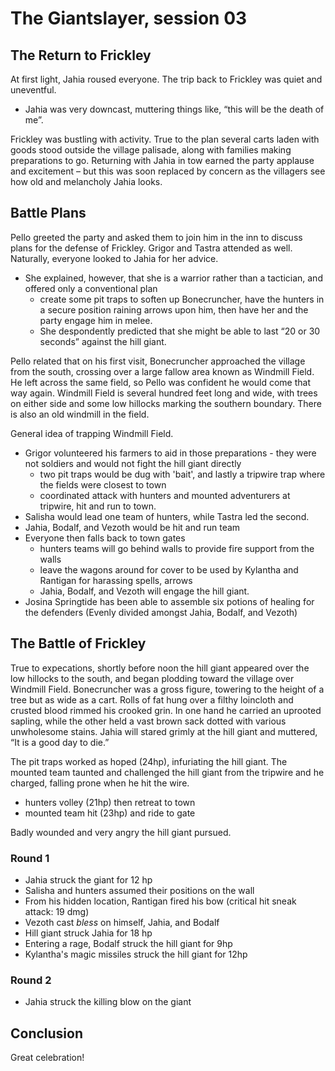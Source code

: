 # The Giantslayer, session 03

## The Return to Frickley

At first light, Jahia roused everyone. The trip back to Frickley was quiet and uneventful. 

- Jahia was very downcast, muttering things like, “this will be the death of me”.Frickley was bustling with activity. True to the plan several carts laden with goods  stood outside the village palisade, along with families making preparations to go.
Returning with Jahia in tow earned the party applause and excitement – but this was soon replaced by concern as the villagers see how old and melancholy Jahia looks.

## Battle PlansPello greeted the party and asked them to join him in the inn to discuss plans for the defense of Frickley. Grigor and Tastra attended as well. Naturally, everyone looked to Jahia for her advice. 

- She explained, however, that she is a warrior rather than a tactician, and offered only a conventional plan
	- create some pit traps to soften up Bonecruncher, have the hunters in a secure position raining arrows upon him, then have her and the party engage him in melee.
	- She despondently predicted that she might be able to last “20 or 30 seconds” against the hill giant.

Pello related that on his first visit, Bonecruncher approached the village from the south, crossing over a large fallow area known as Windmill Field. He left across the same field, so Pello was confident he would come that way again. Windmill Field is several hundred feet long and wide, with trees on either side and some low hillocks marking the southern boundary. There is also an old windmill in the field.

General idea of trapping Windmill Field.

- Grigor volunteered his farmers to aid in those preparations - they were not soldiers and would not fight the hill giant directly
	- two pit traps would be dug with 'bait', and lastly a tripwire trap where the fields were closest to town
	- coordinated attack with hunters and mounted adventurers at tripwire, hit and run to town.
- Salisha would lead one team of hunters, while Tastra led the second.
- Jahia, Bodalf, and Vezoth would be hit and run team
- Everyone then falls back to town gates
	- hunters teams will go behind walls to provide fire support from the walls
	- leave the wagons around for cover to be used by Kylantha and Rantigan for harassing spells, arrows
	- Jahia, Bodalf, and Vezoth will engage the hill giant.
- Josina Springtide has been able to assemble six potions of healing for the defenders (Evenly divided amongst Jahia, Bodalf, and Vezoth)

## The Battle of Frickley

True to expecations, shortly before noon the hill giant appeared over the low hillocks to the south, and began plodding toward the village over Windmill Field. Bonecruncher was a gross figure, towering to the height of a tree but as wide as a cart. Rolls of fat hung over a filthy loincloth and crusted blood rimmed his crooked grin. In one hand he carried an uprooted sapling, while the other held a vast brown sack dotted with various unwholesome stains. Jahia will stared grimly at the hill giant and muttered, “It is a good day to die.”The pit traps worked as hoped (24hp), infuriating the hill giant. The mounted team taunted and challenged the hill giant from the tripwire and he charged, falling prone when he hit the wire.

- hunters volley (21hp) then retreat to town
- mounted team hit (23hp) and ride to gate

Badly wounded and very angry the hill giant pursued.

### Round 1

- Jahia struck the giant for 12 hp
- Salisha and hunters assumed their positions on the wall
- From his hidden location, Rantigan fired his bow (critical hit sneak attack: 19 dmg)
- Vezoth cast *bless* on himself, Jahia, and Bodalf
- Hill giant struck Jahia for 18 hp
- Entering a rage, Bodalf struck the hill giant for 9hp
- Kylantha's magic missiles struck the hill giant for 12hp

### Round 2

- Jahia struck the killing blow on the giant

## Conclusion

Great celebration! 